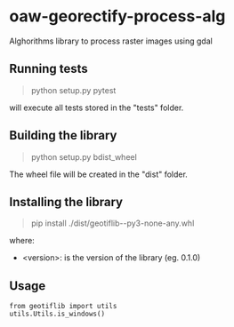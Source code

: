 # oaw-georectify-process-alg
Alghorithms library to process raster images using gdal


## Running tests
> python setup.py pytest

will execute all tests stored in the "tests" folder.

## Building the library
> python setup.py bdist_wheel

The wheel file will be created in the "dist" folder. 

## Installing the library
> pip install ./dist/geotiflib-<version>-py3-none-any.whl

where:
- \<version\>: is the version of the library (eg. 0.1.0)

## Usage
```
from geotiflib import utils
utils.Utils.is_windows()
```